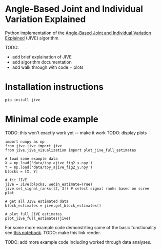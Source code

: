 # Angle-Based Joint and Individual Variation Explained

Python implementation of the [Angle-Based Joint and Individual Variation Explained](https://arxiv.org/pdf/1704.02060.pdf) (JIVE) algorithm.

TODO: 

- add brief explaination of JIVE
- add algorithm documentation
- add walk through with code + plots

# Installation instructions

```
pip install jive
```

# Minimal code example

TODO: this won't exactly work yet -- make it work
TODO: display plots

```
import numpy as np
from jive.jive import jive
from jive.jive_visualization import plot_jive_full_estimates

# load some example data
X = np.load('data/toy_ajive_fig2_x.npy')
Y = np.load('data/toy_ajive_fig2_y.npy')
blocks = [X, Y]

# fit JIVE
jive = Jive(blocks, wedin_estimate=True)
jive.set_signal_ranks([2, 3]) # select signal ranks based on scree plot

# get all JIVE estimated data
block_estimates = jive.get_block_estimates()

# plot full JIVE estimates
plot_jive_full_estimates(jive)
```

For some more example code demonstrting some of the basic functionality see [this notebook](doc/jive_demo.html). TODO: make this link render.

TODO: add more example code including worked through data analyses.